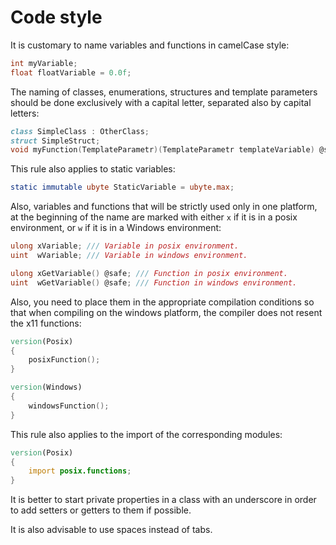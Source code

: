 # Code style
It is customary to name variables and functions in camelCase style:
```D
int myVariable;
float floatVariable = 0.0f;
```

The naming of classes, enumerations, structures and template parameters should be done exclusively with a capital letter, separated also by capital letters:
```D
class SimpleClass : OtherClass;
struct SimpleStruct;
void myFunction(TemplateParametr)(TemplateParametr templateVariable) @safe;
```

This rule also applies to static variables:
```D
static immutable ubyte StaticVariable = ubyte.max;
```

Also, variables and functions that will be strictly used only in one platform, at the beginning of the name are marked with either `x` if it is in a posix environment, or `w` if it is in a Windows environment:
```D
ulong xVariable; /// Variable in posix environment.
uint  wVariable; /// Variable in windows environment.

ulong xGetVariable() @safe; /// Function in posix environment.
uint  wGetVariable() @safe; /// Function in windows environment.
```

Also, you need to place them in the appropriate compilation conditions so that when compiling on the windows platform, the compiler does not resent the x11 functions:
```D
version(Posix)
{
    posixFunction();
}

version(Windows)
{
    windowsFunction();
}
```

This rule also applies to the import of the corresponding modules:
```D
version(Posix)
{
    import posix.functions;
}
```

It is better to start private properties in a class with an underscore in order to add setters or getters to them if possible.

It is also advisable to use spaces instead of tabs.